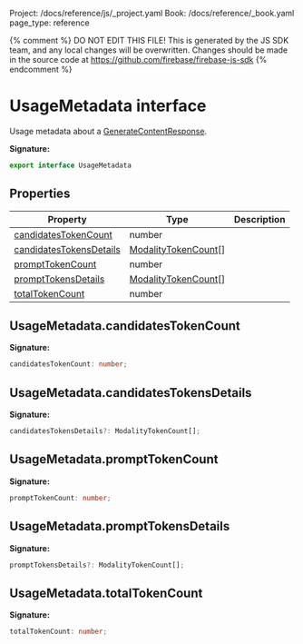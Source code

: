 Project: /docs/reference/js/_project.yaml
Book: /docs/reference/_book.yaml
page_type: reference

{% comment %}
DO NOT EDIT THIS FILE!
This is generated by the JS SDK team, and any local changes will be
overwritten. Changes should be made in the source code at
https://github.com/firebase/firebase-js-sdk
{% endcomment %}

# UsageMetadata interface
Usage metadata about a [GenerateContentResponse](./vertexai.generatecontentresponse.md#generatecontentresponse_interface)<!-- -->.

<b>Signature:</b>

```typescript
export interface UsageMetadata 
```

## Properties

|  Property | Type | Description |
|  --- | --- | --- |
|  [candidatesTokenCount](./vertexai.usagemetadata.md#usagemetadatacandidatestokencount) | number |  |
|  [candidatesTokensDetails](./vertexai.usagemetadata.md#usagemetadatacandidatestokensdetails) | [ModalityTokenCount](./vertexai.modalitytokencount.md#modalitytokencount_interface)<!-- -->\[\] |  |
|  [promptTokenCount](./vertexai.usagemetadata.md#usagemetadataprompttokencount) | number |  |
|  [promptTokensDetails](./vertexai.usagemetadata.md#usagemetadataprompttokensdetails) | [ModalityTokenCount](./vertexai.modalitytokencount.md#modalitytokencount_interface)<!-- -->\[\] |  |
|  [totalTokenCount](./vertexai.usagemetadata.md#usagemetadatatotaltokencount) | number |  |

## UsageMetadata.candidatesTokenCount

<b>Signature:</b>

```typescript
candidatesTokenCount: number;
```

## UsageMetadata.candidatesTokensDetails

<b>Signature:</b>

```typescript
candidatesTokensDetails?: ModalityTokenCount[];
```

## UsageMetadata.promptTokenCount

<b>Signature:</b>

```typescript
promptTokenCount: number;
```

## UsageMetadata.promptTokensDetails

<b>Signature:</b>

```typescript
promptTokensDetails?: ModalityTokenCount[];
```

## UsageMetadata.totalTokenCount

<b>Signature:</b>

```typescript
totalTokenCount: number;
```
